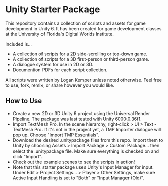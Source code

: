 # Unity Starter Package 

This repository contains a collection of scripts and assets for game development in Unity 6. 
It has been created for game development classes at the University of Florida's Digital Worlds Institute. 

Included is...
- A collection of scripts for a 2D side-scrolling or top-down game. 
- A collection of scripts for a 3D first-person or third-person game. 
- A dialogue system for use in 2D or 3D. 
- Documention PDFs for each script collection. 

All scripts were written by Logan Kemper unless noted otherwise. Feel free to use, fork, remix, or share however you would like. 

## How to Use

- Create a new 2D or 3D Unity 6 project using the Universal Render Pipeline. The package was last tested with Unity 6000.0.36f1. 
- Import TextMesh Pro. In the scene hierarchy, right-click > UI > Text - TextMesh Pro. If it's not in the project yet, a TMP Importer dialogue will pop up. Choose "Import TMP Essentials". 
- Download the desired .unitypackage files from this repo. Import them to Unity by choosing Assets > Import Package > Custom Package... then select the .unitypackage file. Make sure everything is checked on and click "Import". 
- Check out the example scenes to see the scripts in action! 
- Note that this starter package uses Unity's Input Manager for input. Under Edit > Project Settings... > Player > Other Settings, make sure Active Input Handling is set to "Both" or "Input Manager (Old)". 
